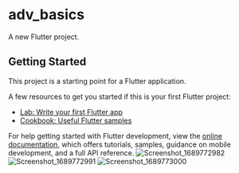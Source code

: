 # adv_basics

A new Flutter project.

## Getting Started

This project is a starting point for a Flutter application.

A few resources to get you started if this is your first Flutter project:

- [Lab: Write your first Flutter app](https://docs.flutter.dev/get-started/codelab)
- [Cookbook: Useful Flutter samples](https://docs.flutter.dev/cookbook)

For help getting started with Flutter development, view the
[online documentation](https://docs.flutter.dev/), which offers tutorials,
samples, guidance on mobile development, and a full API reference.
![Screenshot_1689772982](https://github.com/AbdulazizSalman/Quiz_App/assets/109555706/43951eb9-e9c9-48c2-a10e-6e0a000a83b0)
![Screenshot_1689772991](https://github.com/AbdulazizSalman/Quiz_App/assets/109555706/d596f7b3-c8bf-42e1-9d6e-ee06c0a314a4)
![Screenshot_1689773000](https://github.com/AbdulazizSalman/Quiz_App/assets/109555706/1c564838-d301-49f2-b1e5-75fc52872f0c)
